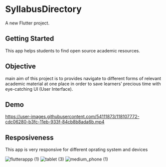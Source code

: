 # SyllabusDirectory


A new Flutter project.

## Getting Started

This app helps students to find open source academic resources.

## Objective
main aim of this project is to provides navigate to different forms of relevant academic material at one place in order to save learners’ precious time with eye-catching UI (User Interface).


## Demo

https://user-images.githubusercontent.com/54111873/118107772-cdc06280-b3fc-11eb-933f-84cb8b8ada6b.mp4


## Resposiveness

This app is very responsive for different oprating system and devices


![flutterappp (1)](https://user-images.githubusercontent.com/54111873/118108077-2f80cc80-b3fd-11eb-9fca-6c975c998ef8.jpg)
![tablet (3)](https://user-images.githubusercontent.com/54111873/118108730-f9901800-b3fd-11eb-99f0-e8419473b32a.jpg)
![medium_phone (1)](https://user-images.githubusercontent.com/54111873/118109184-7e7b3180-b3fe-11eb-8fd7-accd6a3fd687.jpg)





